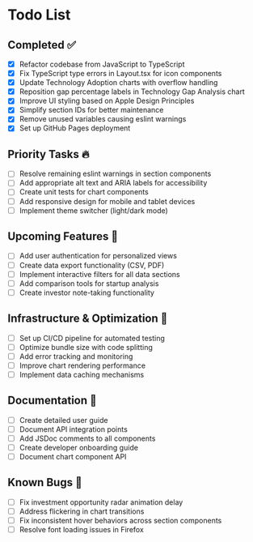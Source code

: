 # Todo List

## Completed ✅

- [x] Refactor codebase from JavaScript to TypeScript
- [x] Fix TypeScript type errors in Layout.tsx for icon components
- [x] Update Technology Adoption charts with overflow handling
- [x] Reposition gap percentage labels in Technology Gap Analysis chart
- [x] Improve UI styling based on Apple Design Principles
- [x] Simplify section IDs for better maintenance
- [x] Remove unused variables causing eslint warnings
- [x] Set up GitHub Pages deployment

## Priority Tasks 🔥

- [ ] Resolve remaining eslint warnings in section components
- [ ] Add appropriate alt text and ARIA labels for accessibility
- [ ] Create unit tests for chart components
- [ ] Add responsive design for mobile and tablet devices
- [ ] Implement theme switcher (light/dark mode)

## Upcoming Features 🚀

- [ ] Add user authentication for personalized views
- [ ] Create data export functionality (CSV, PDF)
- [ ] Implement interactive filters for all data sections
- [ ] Add comparison tools for startup analysis
- [ ] Create investor note-taking functionality

## Infrastructure & Optimization 🔧

- [ ] Set up CI/CD pipeline for automated testing
- [ ] Optimize bundle size with code splitting
- [ ] Add error tracking and monitoring
- [ ] Improve chart rendering performance
- [ ] Implement data caching mechanisms

## Documentation 📝

- [ ] Create detailed user guide
- [ ] Document API integration points
- [ ] Add JSDoc comments to all components
- [ ] Create developer onboarding guide
- [ ] Document chart component API

## Known Bugs 🐛

- [ ] Fix investment opportunity radar animation delay
- [ ] Address flickering in chart transitions
- [ ] Fix inconsistent hover behaviors across section components
- [ ] Resolve font loading issues in Firefox